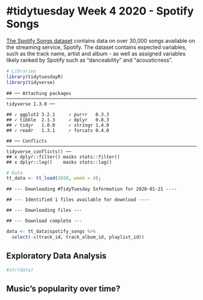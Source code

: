 \#tidytuesday Week 4 2020 - Spotify Songs
================

[The Spotify Songs
dataset](https://github.com/rfordatascience/tidytuesday/blob/master/data/2020/2020-01-21/readme.md)
contains data on over 30,000 songs available on the streaming service,
Spotify. The dataset contains expected variables, such as the track
name, artist and album - as well as assigned variables likely ranked by
Spotify such as “danceability” and “acousticness”.

``` r
# Libraries
library(tidytuesdayR)
library(tidyverse)
```

    ## ── Attaching packages ────────────────────────────────────────────────────────────────────────────────────────────────────────────────────────────────────────────── tidyverse 1.3.0 ──

    ## ✓ ggplot2 3.2.1     ✓ purrr   0.3.3
    ## ✓ tibble  2.1.3     ✓ dplyr   0.8.3
    ## ✓ tidyr   1.0.0     ✓ stringr 1.4.0
    ## ✓ readr   1.3.1     ✓ forcats 0.4.0

    ## ── Conflicts ───────────────────────────────────────────────────────────────────────────────────────────────────────────────────────────────────────────────── tidyverse_conflicts() ──
    ## x dplyr::filter() masks stats::filter()
    ## x dplyr::lag()    masks stats::lag()

``` r
# Data
tt_data <- tt_load(2020, week = 4); 
```

    ## --- Downloading #TidyTuesday Information for 2020-01-21 ----

    ## --- Identified 1 files available for download ----

    ## --- Downloading files ---

    ## --- Download complete ---

``` r
data <- tt_data$spotify_songs %>%
  select(-c(track_id, track_album_id, playlist_id))
```

## Exploratory Data Analysis

``` r
#str(data)
```

## Music’s popularity over time?
